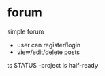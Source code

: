 # forum
simple forum 
- user can register/login
- view/edit/delete posts

ts
STATUS
-project is half-ready

